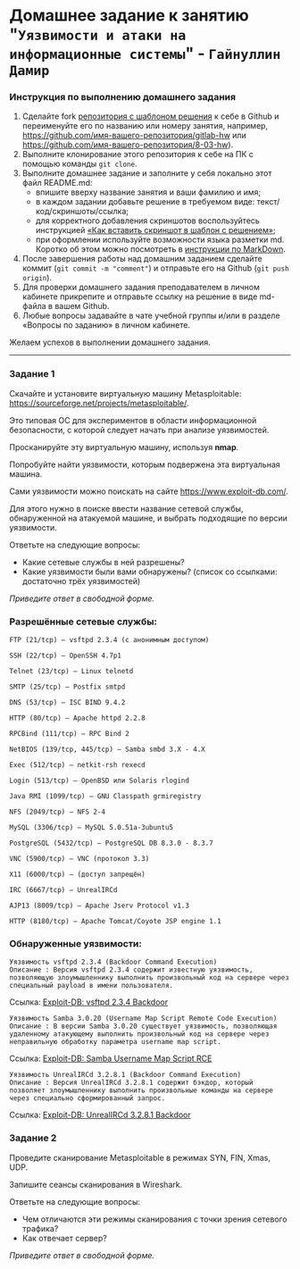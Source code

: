 # Домашнее задание к занятию "`Уязвимости и атаки на информационные системы`" - `Гайнуллин Дамир`

### Инструкция по выполнению домашнего задания

1. Сделайте fork [репозитория c шаблоном решения](https://github.com/netology-code/sys-pattern-homework) к себе в Github и переименуйте его по названию или номеру занятия, например, https://github.com/имя-вашего-репозитория/gitlab-hw или https://github.com/имя-вашего-репозитория/8-03-hw).
2. Выполните клонирование этого репозитория к себе на ПК с помощью команды `git clone`.
3. Выполните домашнее задание и заполните у себя локально этот файл README.md:
   - впишите вверху название занятия и ваши фамилию и имя;
   - в каждом задании добавьте решение в требуемом виде: текст/код/скриншоты/ссылка;
   - для корректного добавления скриншотов воспользуйтесь инструкцией [«Как вставить скриншот в шаблон с решением»](https://github.com/netology-code/sys-pattern-homework/blob/main/screen-instruction.md);
   - при оформлении используйте возможности языка разметки md. Коротко об этом можно посмотреть в [инструкции по MarkDown](https://github.com/netology-code/sys-pattern-homework/blob/main/md-instruction.md).
4. После завершения работы над домашним заданием сделайте коммит (`git commit -m "comment"`) и отправьте его на Github (`git push origin`).
5. Для проверки домашнего задания преподавателем в личном кабинете прикрепите и отправьте ссылку на решение в виде md-файла в вашем Github.
6. Любые вопросы задавайте в чате учебной группы и/или в разделе «Вопросы по заданию» в личном кабинете.

Желаем успехов в выполнении домашнего задания.

------

### Задание 1

Скачайте и установите виртуальную машину Metasploitable: https://sourceforge.net/projects/metasploitable/.

Это типовая ОС для экспериментов в области информационной безопасности, с которой следует начать при анализе уязвимостей.

Просканируйте эту виртуальную машину, используя **nmap**.

Попробуйте найти уязвимости, которым подвержена эта виртуальная машина.

Сами уязвимости можно поискать на сайте https://www.exploit-db.com/.

Для этого нужно в поиске ввести название сетевой службы, обнаруженной на атакуемой машине, и выбрать подходящие по версии уязвимости.

Ответьте на следующие вопросы:

- Какие сетевые службы в ней разрешены?
- Какие уязвимости были вами обнаружены? (список со ссылками: достаточно трёх уязвимостей)
  
*Приведите ответ в свободной форме.*  


### Разрешённые сетевые службы:
```
FTP (21/tcp) — vsftpd 2.3.4 (с анонимным доступом)

SSH (22/tcp) — OpenSSH 4.7p1

Telnet (23/tcp) — Linux telnetd

SMTP (25/tcp) — Postfix smtpd

DNS (53/tcp) — ISC BIND 9.4.2

HTTP (80/tcp) — Apache httpd 2.2.8

RPCBind (111/tcp) — RPC Bind 2

NetBIOS (139/tcp, 445/tcp) — Samba smbd 3.X - 4.X

Exec (512/tcp) — netkit-rsh rexecd

Login (513/tcp) — OpenBSD или Solaris rlogind

Java RMI (1099/tcp) — GNU Classpath grmiregistry

NFS (2049/tcp) — NFS 2-4

MySQL (3306/tcp) — MySQL 5.0.51a-3ubuntu5

PostgreSQL (5432/tcp) — PostgreSQL DB 8.3.0 - 8.3.7

VNC (5900/tcp) — VNC (протокол 3.3)

X11 (6000/tcp) — (доступ запрещён)

IRC (6667/tcp) — UnrealIRCd

AJP13 (8009/tcp) — Apache Jserv Protocol v1.3

HTTP (8180/tcp) — Apache Tomcat/Coyote JSP engine 1.1
```

### Обнаруженные уязвимости:
```
Уязвимость vsftpd 2.3.4 (Backdoor Command Execution)
Описание : Версия vsftpd 2.3.4 содержит известную уязвимость, позволяющую злоумышленнику выполнить произвольный код на сервере через специальный payload в имени пользователя.
```
Ссылка: [Exploit-DB: vsftpd 2.3.4 Backdoor](https://www.exploit-db.com/exploits/17491)
```
Уязвимость Samba 3.0.20 (Username Map Script Remote Code Execution)
Описание : В версии Samba 3.0.20 существует уязвимость, позволяющая удаленному атакующему выполнить произвольный код на сервере через неправильную обработку параметра username map script.
```
Ссылка: [Exploit-DB: Samba Username Map Script RCE](https://www.exploit-db.com/exploits/16320)
```
Уязвимость UnrealIRCd 3.2.8.1 (Backdoor Command Execution)
Описание : Версия UnrealIRCd 3.2.8.1 содержит бэкдор, который позволяет злоумышленнику выполнить произвольные команды на сервере через специально сформированный запрос.
```
Ссылка: [Exploit-DB: UnrealIRCd 3.2.8.1 Backdoor](https://www.exploit-db.com/exploits/13853)


### Задание 2

Проведите сканирование Metasploitable в режимах SYN, FIN, Xmas, UDP.

Запишите сеансы сканирования в Wireshark.

Ответьте на следующие вопросы:

- Чем отличаются эти режимы сканирования с точки зрения сетевого трафика?
- Как отвечает сервер?

*Приведите ответ в свободной форме.*
